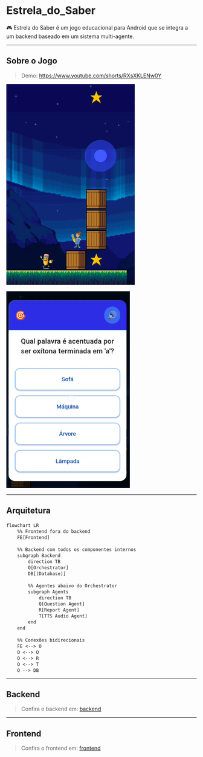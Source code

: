 # Estrela_do_Saber

🎮 Estrela do Saber é um jogo educacional para Android que se integra a um backend baseado em um sistema multi-agente.

---
## Sobre o Jogo

> Demo: https://www.youtube.com/shorts/RXsXKLENw0Y

![alt text](assets/image.png)

![alt text](assets/image02.png)

---
## Arquitetura

```mermaid
flowchart LR
    %% Frontend fora do backend
    FE[Frontend]

    %% Backend com todos os componentes internos
    subgraph Backend
        direction TB
        O[Orchestrator]
        DB[(Database)]

        %% Agentes abaixo do Orchestrator
        subgraph Agents
            direction TB
            Q[Question Agent]
            R[Report Agent]
            T[TTS Audio Agent]
        end
    end

    %% Conexões bidirecionais
    FE <--> O
    O <--> Q
    O <--> R
    O <--> T
    O --> DB

```

---
## Backend

> Confira o backend em: [backend](backend/README.md)

---
## Frontend

> Confira o frontend em: [frontend](frontend/README.md)
